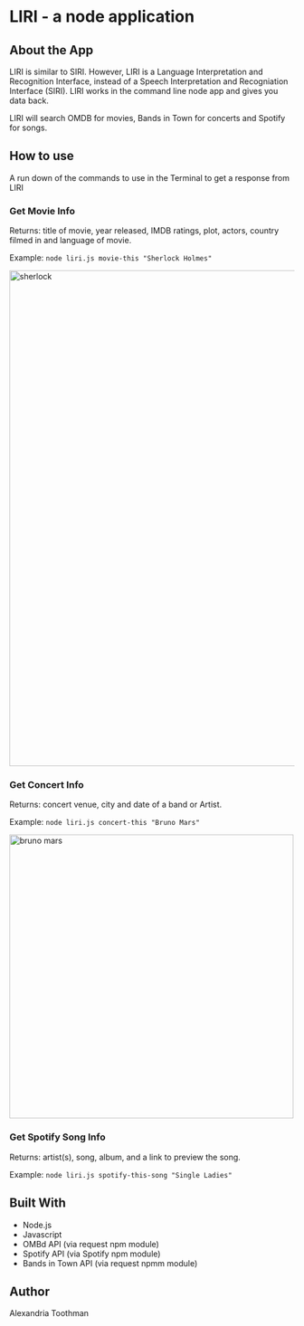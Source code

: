 # LIRI - a node application

## About the App
LIRI is similar to SIRI. However, LIRI is a Language Interpretation and Recognition Interface, instead of a Speech Interpretation and Recogniation Interface (SIRI). LIRI works in the command line node app and gives you data back.  

LIRI will search OMDB for movies, Bands in Town for concerts and Spotify for songs. 

## How to use
A run down of the commands to use in the Terminal to get a response from LIRI

### Get Movie Info
Returns: title of movie, year released, IMDB ratings, plot, actors, country filmed in and language of movie.

Example: `node liri.js movie-this "Sherlock Holmes"`

<img width="877" alt="sherlock" src="https://user-images.githubusercontent.com/40549632/46898068-4b3e2380-ce4c-11e8-94fd-4dcbb9975b4a.PNG">


### Get Concert Info
Returns: concert venue, city and date of a band or Artist.

Example: `node liri.js concert-this "Bruno Mars"`

<img width="502" alt="bruno mars" src="https://user-images.githubusercontent.com/40549632/46898090-7d4f8580-ce4c-11e8-9050-09e9209af686.PNG">

### Get Spotify Song Info
Returns: artist(s), song, album, and a link to preview the song. 

Example: `node liri.js spotify-this-song "Single Ladies"`

## Built With
* Node.js
* Javascript
* OMBd API (via request npm module)
* Spotify API (via Spotify npm module)
* Bands in Town API (via request npmm module)

## Author

Alexandria Toothman
 

